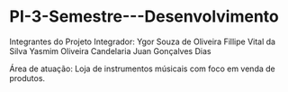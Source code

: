 # PI-3-Semestre---Desenvolvimento

Integrantes do Projeto Integrador:
Ygor Souza de Oliveira
Fillipe Vital da Silva
Yasmim Oliveira Candelaria
Juan Gonçalves Dias

Área de atuação:
Loja de instrumentos músicais com foco em venda de produtos.

